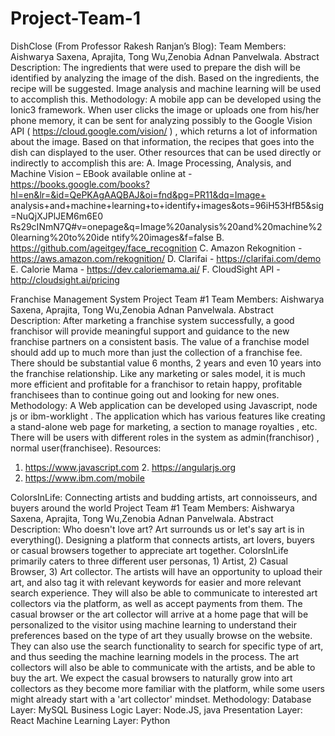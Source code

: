 # Project-Team-1

DishClose (From Professor Rakesh Ranjan’s Blog):
Team Members: Aishwarya Saxena, Aprajita, Tong Wu,Zenobia Adnan Panvelwala.
Abstract
Description:
The ingredients that were used to prepare the dish will be identified by analyzing the image of the dish. Based on the ingredients, the recipe will be suggested. Image analysis and machine learning will be used to accomplish this.
Methodology:
A mobile app can be developed using the Ionic3 framework. When user clicks the image or uploads one from his/her phone memory, it can be sent for analyzing possibly to the Google Vision API ( https://cloud.google.com/vision/ ) , which returns a lot of information about the image. Based on that information, the recipes that goes into the dish can displayed to the user. Other resources that can be used directly or indirectly to accomplish this are:
A. Image Processing, Analysis, and Machine Vision – EBook available online at -
https://books.google.com/books?hl=en&lr=&id=QePKAgAAQBAJ&oi=fnd&pg=PR11&dq=Image+ analysis+and+machine+learning+to+identify+images&ots=96iH53HfB5&sig=NuQjXJPlJEM6m6E0 Rs29cINmN7Q#v=onepage&q=Image%20analysis%20and%20machine%20learning%20to%20ide ntify%20images&f=false
B. https://github.com/ageitgey/face_recognition
C. Amazon Rekognition -  https://aws.amazon.com/rekognition/
D. Clarifai -  https://clarifai.com/demo
E. Calorie Mama -  https://dev.caloriemama.ai/
F. CloudSight API -  http://cloudsight.ai/pricing
           
 Franchise Management System
Project Team #1
Team Members: Aishwarya Saxena, Aprajita, Tong Wu,Zenobia Adnan Panvelwala.
Abstract
Description:
After marketing a franchise system successfully, a good franchisor will provide meaningful support and guidance to the new franchise partners on a consistent basis. The value of a franchise model should add up to much more than just the collection of a franchise fee. There should be substantial value 6 months, 2 years and even 10 years into the franchise relationship. Like any marketing or sales model, it is much more efficient and profitable for a franchisor to retain happy, profitable franchisees than to continue going out and looking for new ones.
Methodology:
A Web application can be developed using Javascript, node js or ibm-worklight . The application which has various features like creating a stand-alone web page for marketing, a section to manage royalties , etc. There will be users with different roles in the system as admin(franchisor) , normal user(franchisee).
Resources:
1.   https://www.javascript.com 2.   https://angularjs.org
3.   https://www.ibm.com/mobile
    
 ColorsInLife: Connecting artists and budding artists, art connoisseurs, and buyers around the world
Project Team #1
Team Members: Aishwarya Saxena, Aprajita, Tong Wu,Zenobia Adnan Panvelwala.
Abstract
Description:
Who doesn't love art? Art surrounds us or let's say art is in everything(). Designing a platform that connects artists, art lovers, buyers or casual browsers together to appreciate art together.
ColorsInLife primarily caters to three different user personas, 1) Artist, 2) Casual Browser, 3) Art collector. The artists will have an opportunity to upload their art, and also tag it with relevant keywords for easier and more relevant search experience. They will also be able to communicate to interested art collectors via the platform, as well as accept payments from them. The casual browser or the art collector will arrive at a home page that will be personalized to the visitor using machine learning to understand their preferences based on the type of art they usually browse on the website. They can also use the search functionality to search for specific type of art, and thus seeding the machine learning models in the process. The art collectors will also be able to communicate with the artists, and be able to buy the art. We expect the casual browsers to naturally grow into art collectors as they become more familiar with the platform, while some users might already start with a 'art collector' mindset.
Methodology:
Database Layer: MySQL
Business Logic Layer: Node.JS, java Presentation Layer: React Machine Learning Layer: Python
 
